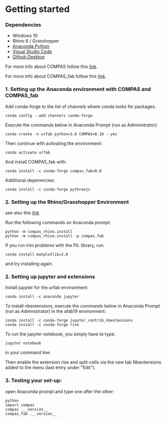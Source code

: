 # Getting started

### Dependencies

* Windows 10
* Rhino 6 / Grasshopper
* [Anaconda Python](https://www.anaconda.com/distribution/?gclid=CjwKCAjwo9rtBRAdEiwA_WXcFoyH8v3m-gVC55J6YzR0HpgB8R-PwM-FClIIR1bIPYZXsBtbPRfJ8xoC6HsQAvD_BwE)
* [Visual Studio Code](https://code.visualstudio.com/)
* [Github Desktop](https://desktop.github.com/)

For more info about COMPAS follow this [link](https://compas-dev.github.io/).

For more info about COMPAS_fab follow this [link](https://gramaziokohler.github.io/compas_fab/latest/).

### 1. Setting up the Anaconda environment with COMPAS and COMPAS_fab

Add conda-forge to the list of channels where conda looks for packages.

	conda config --add channels conda-forge

Execute the commands below in Anaconda Prompt (run as Administrator):

    conda create -n urfab python=3.6 COMPAS=0.10 --yes

Then continue with activating the environment:

    conda activate urfab
    
And install COMPAS_fab with:

    conda install -c conda-forge compas_fab=0.8

Additional depenencies:

    conda install -c conda-forge pythreejs


### 2. Setting up the Rhino/Grasshopper Environment

see also this [link](https://compas-dev.github.io/main/gettingstarted/cad/rhino.html)

Run the following commands on Anaconda prompt:
    
    python -m compas_rhino.install
    python -m compas_rhino.install -p compas_fab

If you run into problems with the PIL library, run:

	conda install matplotlib=3.0

and try installing again.


### 2. Setting up jupyter and extensions

Install jupyter for the urfab environment:

    conda install -c anaconda jupyter 

To install nbextensions, execute the commands below in Anaconda Prompt (run as Administrator) in the afab19 environment:

    conda install -c conda-forge jupyter_contrib_nbextensions
    conda install -c conda-forge rise

To run the jupyter notebook, you simply have to type:

    jupyter notebook

in your command line.

Then enable the extension rise and split-cells via the new tab Nbextensions added to the menu (last entry under "Edit").


### 3. Testing your set-up:

open Anaconda prompt and type one after the other:
    
    python
    import compas
    compas .__version__
    compas_fab .__version__
    







